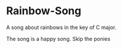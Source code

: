 # Rainbow-Song

A song about rainbows in the key of C major.

The song is a happy song.
Skip the ponies
